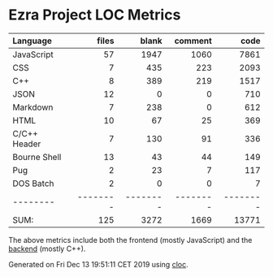 # Ezra Project LOC Metrics

Language|files|blank|comment|code
:-------|-------:|-------:|-------:|-------:
JavaScript|57|1947|1060|7861
CSS|7|435|223|2093
C++|8|389|219|1517
JSON|12|0|0|710
Markdown|7|238|0|612
HTML|10|67|25|369
C/C++ Header|7|130|91|336
Bourne Shell|13|43|44|149
Pug|2|23|7|117
DOS Batch|2|0|0|7
--------|--------|--------|--------|--------
SUM:|125|3272|1669|13771

The above metrics include both the frontend (mostly JavaScript) and the [backend](https://github.com/tobias-klein/node-sword-interface) (mostly C++).

Generated on Fri Dec 13 19:51:11 CET 2019 using [cloc](https://github.com/AlDanial/cloc).